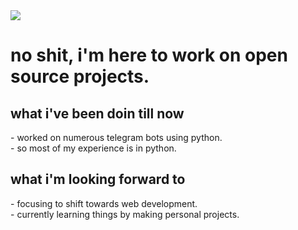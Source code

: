 
<img src="https://avatars.githubusercontent.com/u/55656569?v=4">


<h1>no shit, i'm here to work on open source projects.</h1>



<h2>what i've been doin till now</h2>
  - worked on numerous telegram bots using python.<br>
  - so most of my experience is  in python.

<br>
<h2>what i'm looking forward to</h2>
  - focusing to shift towards web development. <br>
  - currently learning things by making personal projects.

